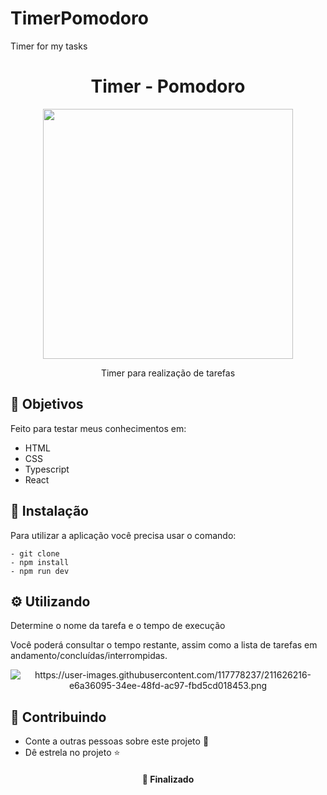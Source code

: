 # TimerPomodoro

Timer for my tasks

<h1  align="center">Timer - Pomodoro</h1>

<div align="center">
<img height="400px" src="https://user-images.githubusercontent.com/117778237/211625745-676345d3-1b1d-4203-9736-161512cb2c04.PNG"/>
</div>


<p align="center">Timer para realização de tarefas</p>


<h2>🚀 Objetivos</h2>

<p>Feito para testar meus conhecimentos em: </p>
<ul>
  <li>HTML</li>
  <li>CSS</li>
  <li>Typescript</li>
  <li>React</li>
</ul>

<h2>🔧 Instalação</h2>

<p>Para utilizar a aplicação você precisa usar o comando: </p>

```
- git clone
- npm install
- npm run dev
```
<h2>⚙️ Utilizando</h2>

<p>Determine o nome da tarefa e o tempo de execução</p>

<p>Você poderá consultar o tempo restante, assim como a lista de tarefas em andamento/concluídas/interrompidas.</p>

<div align="center">
  <img align="center" alt="https://user-images.githubusercontent.com/117778237/211626216-e6a36095-34ee-48fd-ac97-fbd5cd018453.png"/>
</div>


<h2>🤝 Contribuindo </h2>

* Conte a outras pessoas sobre este projeto 📢
* Dê estrela no projeto ⭐️

<h4 align="center">📌 Finalizado</h4>
